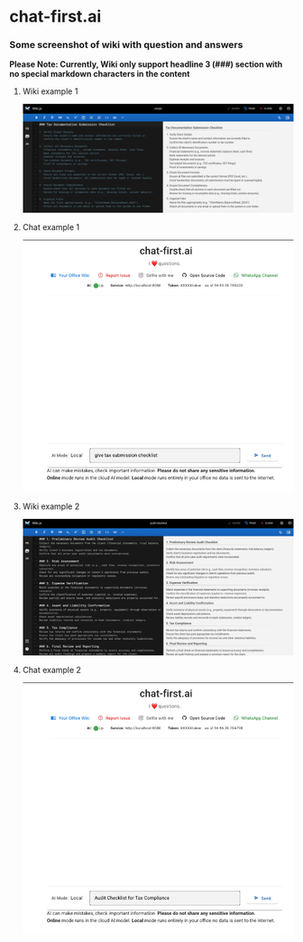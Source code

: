 # chat-first.ai

### Some screenshot of wiki with question and answers
**Please Note: Currently, Wiki only support headline 3 (###) section with no special markdown characters in the content**

1. Wiki example 1

   ![wiki example1 screenshot](./wiki-example1.png)

2. Chat example 1

   ![chat example1 screenshot](./chat-first-example2.gif)

3. Wiki example 2
   
   ![wiki example1 screenshot](./wiki-example2.png)

4. Chat example 2

   ![chat example2 screenshot](./chat-first-example3.gif)

